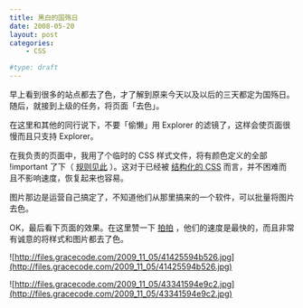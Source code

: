 ```yaml
---
title: 黑白的国殇日
date: 2008-05-20
layout: post
categories:
    - CSS

#type: draft
---
```


早上看到很多的站点都去了色，才了解到原来今天以及以后的三天都定为国殇日。随后，就接到上级的任务，将页面「去色」。

在这里和其他的同行说下，不要「偷懒」用 Explorer 的滤镜了，这样会使页面很慢而且只支持 Explorer。

在我负责的页面中，我用了个临时的 CSS 样式文件，将有颜色定义的全部 !important 了下（ [规则见此]({{site.urls}}/posts/1523/) ）。这对于已经被 [结构化的 CSS](http://ued.taobao.com/blog/2008/01/09/css-notes-6-css-framework/)  而言，并不困难而且不影响速度，恢复起来也容易。

图片那边是运营自己搞定了，不知道他们从那里搞来的一个软件，可以批量将图片去色。

OK，最后看下页面的效果。在这里赞一下 [拍拍](http://www.paipai.com) ，他们的速度是最快的，而且非常有诚意的将样式和图片都去了色。

![http://files.gracecode.com/2009_11_05/41425594b526.jpg](http://files.gracecode.com/2009_11_05/41425594b526.jpg)

![http://files.gracecode.com/2009_11_05/43341594e9c2.jpg](http://files.gracecode.com/2009_11_05/43341594e9c2.jpg)

